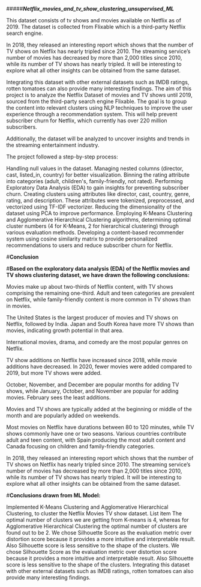 #####*****Netflix_movies_and_tv_show_clustering_unsupervised_ML*****


This dataset consists of tv shows and movies available on Netflix as of 2019. The dataset is collected from Flixable which is a third-party Netflix search engine.

In 2018, they released an interesting report which shows that the number of TV shows on Netflix has nearly tripled since 2010. The streaming service’s number of movies has decreased by more than 2,000 titles since 2010, while its number of TV shows has nearly tripled. It will be interesting to explore what all other insights can be obtained from the same dataset.

Integrating this dataset with other external datasets such as IMDB ratings, rotten tomatoes can also provide many interesting findings.
The aim of this project is to analyze the Netflix Dataset of movies and TV shows until 2019, sourced from the third-party search engine Flixable. The goal is to group the content into relevant clusters using NLP techniques to improve the user experience through a recommendation system. This will help prevent subscriber churn for Netflix, which currently has over 220 million subscribers.

Additionally, the dataset will be analyzed to uncover insights and trends in the streaming entertainment industry.

The project followed a step-by-step process:

Handling null values in the dataset. Managing nested columns (director, cast, listed_in, country) for better visualization. Binning the rating attribute into categories (adult, children's, family-friendly, not rated). Performing Exploratory Data Analysis (EDA) to gain insights for preventing subscriber churn. Creating clusters using attributes like director, cast, country, genre, rating, and description. These attributes were tokenized, preprocessed, and vectorized using TF-IDF vectorizer. Reducing the dimensionality of the dataset using PCA to improve performance. Employing K-Means Clustering and Agglomerative Hierarchical Clustering algorithms, determining optimal cluster numbers (4 for K-Means, 2 for hierarchical clustering) through various evaluation methods. Developing a content-based recommender system using cosine similarity matrix to provide personalized recommendations to users and reduce subscriber churn for Netflix.

#**Conclusion**

#**Based on the exploratory data analysis (EDA) of the Netflix movies and TV shows clustering dataset, we have drawn the following conclusions:**

Movies make up about two-thirds of Netflix content, with TV shows comprising the remaining one-third.
Adult and teen categories are prevalent on Netflix, while family-friendly content is more common in TV shows than in movies.

The United States is the largest producer of movies and TV shows on Netflix, followed by India. Japan and South Korea have more TV shows than movies, indicating growth potential in that area.

International movies, drama, and comedy are the most popular genres on Netflix.

TV show additions on Netflix have increased since 2018, while movie additions have decreased. In 2020, fewer movies were added compared to 2019, but more TV shows were added.

October, November, and December are popular months for adding TV shows, while January, October, and November are popular for adding movies. February sees the least additions.

Movies and TV shows are typically added at the beginning or middle of the month and are popularly added on weekends.

Most movies on Netflix have durations between 80 to 120 minutes, while TV shows commonly have one or two seasons.
Various countries contribute adult and teen content, with Spain producing the most adult content and Canada focusing on children and family-friendly categories.

In 2018, they released an interesting report which shows that the number of TV shows on Netflix has nearly tripled since 2010. The streaming service’s number of movies has decreased by more than 2,000 titles since 2010, while its number of TV shows has nearly tripled. It will be interesting to explore what all other insights can be obtained from the same dataset.

#**Conclusions drawn from ML Model:**

Implemented K-Means Clustering and Agglomerative Hierarchical Clustering, to cluster the Netflix Movies TV show dataset.
List item
The optimal number of clusters we are getting from K-means is 4, whereas for Agglomerative Hierarchical Clustering the optimal number of clusters are found out to be 2.
We chose Silhouette Score as the evaluation metric over distortion score because it provides a more intuitive and interpretable result. Also Silhouette score is less sensitive to the shape of the clusters.
We chose Silhouette Score as the evaluation metric over distortion score because it provides a more intuitive and interpretable result. Also Silhouette score is less sensitive to the shape of the clusters.
Integrating this dataset with other external datasets such as IMDB ratings, rotten tomatoes can also provide many interesting findings.

